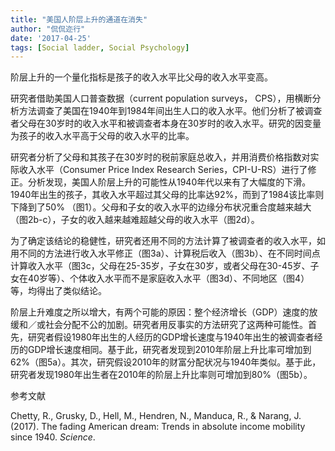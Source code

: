 ```yaml
---
title: "美国人阶层上升的通道在消失"
author: "侃侃迩行"
date: '2017-04-25'
tags: [Social ladder, Social Psychology]
---
```


阶层上升的一个量化指标是孩子的收入水平比父母的收入水平变高。

研究者借助美国人口普查数据（current population surveys， CPS），用横断分析方法调查了美国在1940年到1984年间出生人口的收入水平。他们分析了被调查者父母在30岁时的收入水平和被调查者本身在30岁时的收入水平。研究的因变量为孩子的收入水平高于父母的收入水平的比率。

研究者分析了父母和其孩子在30岁时的税前家庭总收入，并用消费价格指数对实际收入水平（Consumer Price Index Research Series，CPI-U-RS）进行了修正。分析发现，美国人阶层上升的可能性从1940年代以来有了大幅度的下滑。1940年出生的孩子，其收入水平超过其父母的比率达92%，而到了1984该比率则下降到了50% （图1）。父母和子女的收入水平的边缘分布状况重合度越来越大（图2b-c），子女的收入越来越难超越父母的收入水平（图2d）。

为了确定该结论的稳健性，研究者还用不同的方法计算了被调查者的收入水平，如用不同的方法进行收入水平修正（图3a）、计算税后收入（图3b）、在不同时间点计算收入水平（图3c，父母在25-35岁，子女在30岁，或者父母在30-45岁、子女在40岁等）、个体收入水平而不是家庭收入水平（图3d）、不同地区（图4）等，均得出了类似结论。

阶层上升难度之所以增大，有两个可能的原因：整个经济增长（GDP）速度的放缓和／或社会分配不公的加剧。研究者用反事实的方法研究了这两种可能性。首先，研究者假设1980年出生的人经历的GDP增长速度与1940年出生的被调查者经历的GDP增长速度相同。基于此，研究者发现到2010年阶层上升比率可增加到62%（图5a）。其次，研究假设2010年的财富分配状况与1940年类似。基于此，研究者发现1980年出生者在2010年的阶层上升比率则可增加到80%（图5b）。


参考文献

Chetty, R., Grusky, D., Hell, M., Hendren, N., Manduca, R., & Narang, J. (2017). The fading American dream: Trends in absolute income mobility since 1940. *Science*.
